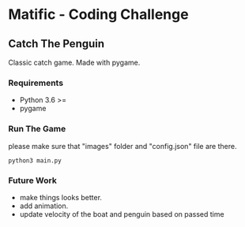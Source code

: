 # Matific - Coding Challenge
## Catch The Penguin
Classic catch game. Made with pygame.

### Requirements
- Python 3.6 >=
- pygame

### Run The Game
please make sure that "images" folder and "config.json" file are there.
```
python3 main.py
```

### Future Work
- make things looks better.
- add animation.
- update velocity of the boat and penguin based on passed time
